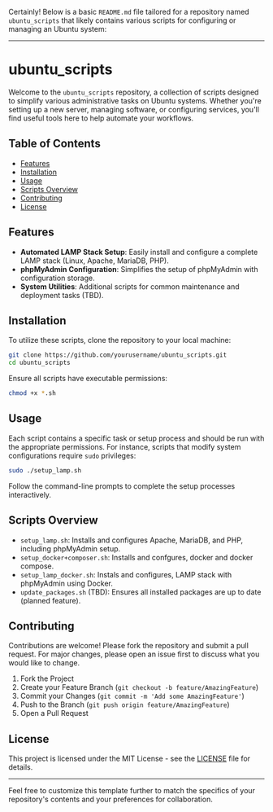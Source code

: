 Certainly! Below is a basic `README.md` file tailored for a repository named `ubuntu_scripts` that likely contains various scripts for configuring or managing an Ubuntu system:

---

# ubuntu_scripts

Welcome to the `ubuntu_scripts` repository, a collection of scripts designed to simplify various administrative tasks on Ubuntu systems. Whether you're setting up a new server, managing software, or configuring services, you'll find useful tools here to help automate your workflows.

## Table of Contents
- [Features](#features)
- [Installation](#installation)
- [Usage](#usage)
- [Scripts Overview](#scripts-overview)
- [Contributing](#contributing)
- [License](#license)

## Features

- **Automated LAMP Stack Setup**: Easily install and configure a complete LAMP stack (Linux, Apache, MariaDB, PHP).
- **phpMyAdmin Configuration**: Simplifies the setup of phpMyAdmin with configuration storage.
- **System Utilities**: Additional scripts for common maintenance and deployment tasks (TBD).

## Installation

To utilize these scripts, clone the repository to your local machine:

```bash
git clone https://github.com/yourusername/ubuntu_scripts.git
cd ubuntu_scripts
```

Ensure all scripts have executable permissions:

```bash
chmod +x *.sh
```

## Usage

Each script contains a specific task or setup process and should be run with the appropriate permissions. For instance, scripts that modify system configurations require `sudo` privileges:

```bash
sudo ./setup_lamp.sh
```

Follow the command-line prompts to complete the setup processes interactively.

## Scripts Overview

- `setup_lamp.sh`: Installs and configures Apache, MariaDB, and PHP, including phpMyAdmin setup.
- `setup_docker+composer.sh`: Installs and confgures, docker and docker compose.
- `setup_lamp_docker.sh`: Instals and configures, LAMP stack with phpMyAdmin using Docker.
- `update_packages.sh` (TBD): Ensures all installed packages are up to date (planned feature).

## Contributing

Contributions are welcome! Please fork the repository and submit a pull request. For major changes, please open an issue first to discuss what you would like to change.

1. Fork the Project
2. Create your Feature Branch (`git checkout -b feature/AmazingFeature`)
3. Commit your Changes (`git commit -m 'Add some AmazingFeature'`)
4. Push to the Branch (`git push origin feature/AmazingFeature`)
5. Open a Pull Request

## License

This project is licensed under the MIT License - see the [LICENSE](LICENSE) file for details.

---

Feel free to customize this template further to match the specifics of your repository's contents and your preferences for collaboration.
